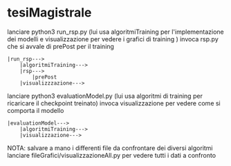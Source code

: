 # tesiMagistrale

lanciare python3 run_rsp.py (lui usa algoritmiTraining per l'implementazione dei modelli e visualizzazione per vedere i grafici di training )
	invoca rsp.py che si avvale di prePost per il training
	
	|run_rsp--->
		|algoritmiTraining--->
		|rsp--->
			|prePost
		|visualizzzazione--->


lanciare python3 evaluationModel.py (lui usa algoritmi di training per ricaricare il checkpoint treinato)
	invoca visualizzazione per vedere come si comporta il modello
	
	|evaluationModel--->
		|algoritmiTraining--->
		|visualizzazione--->

	
NOTA: salvare a mano i differenti file da confrontare dei diversi algoritmi
lanciare fileGrafici/visualizzazioneAll.py 
	per vedere tutti i dati a confronto
